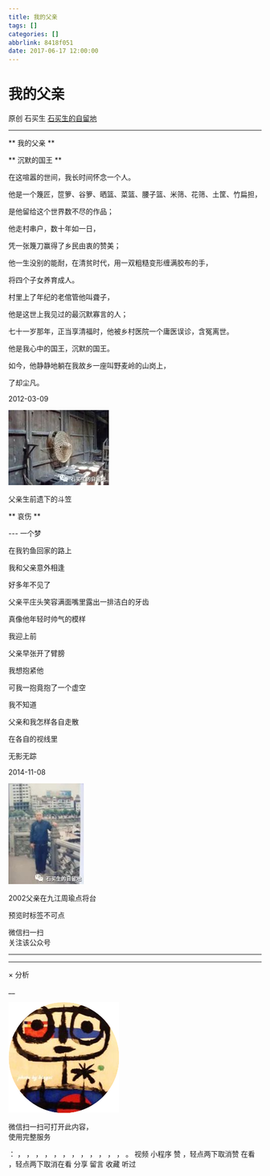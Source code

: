 ```yaml
---
title: 我的父亲
tags: []
categories: []
abbrlink: 8418f051
date: 2017-06-17 12:00:00
---
```


#  我的父亲

原创  石买生  [ 石买生的自留地 ](javascript:void\(0\);)

__ _ _ _ _

** 我的父亲  **

** 沉默的国王  **

在这喧嚣的世间，我长时间怀念一个人。

他是一个篾匠，笸箩、谷箩、晒篮、菜篮、腰子篮、米筛、花筛、土筐、竹扁担，

是他留给这个世界数不尽的作品；

他走村串户，数十年如一日，

凭一张篾刀赢得了乡民由衷的赞美；

他一生没别的能耐，在清贫时代，用一双粗糙变形缠满胶布的手，

将四个子女养育成人。

村里上了年纪的老倌管他叫聋子，

他是这世上我见过的最沉默寡言的人；

七十一岁那年，正当享清福时，他被乡村医院一个庸医误诊，含冤离世。

他是我心中的国王，沉默的国王。

如今，他静静地躺在我故乡一座叫野麦岭的山岗上，

了却尘凡。

2012-03-09

![](20170617我的父亲/img1.jpg)

父亲生前遗下的斗笠  

** 哀伤  **

\---  一个梦

在我钓鱼回家的路上

我和父亲意外相逢

好多年不见了

父亲平庄头笑容满面嘴里露出一排洁白的牙齿

真像他年轻时帅气的模样

我迎上前

父亲早张开了臂膀

我想抱紧他

可我一抱竟抱了一个虚空

我不知道

父亲和我怎样各自走散

在各自的视线里

无影无踪

2014-11-08

![](20170617我的父亲/img2.jpg)

2002父亲在九江周瑜点将台

预览时标签不可点

微信扫一扫  
关注该公众号





****



****



×  分析

__

![作者头像](shared/img1.png)

微信扫一扫可打开此内容，  
使用完整服务

：  ，  ，  ，  ，  ，  ，  ，  ，  ，  ，  ，  ，  。  视频  小程序  赞  ，轻点两下取消赞  在看  ，轻点两下取消在看
分享  留言  收藏  听过

